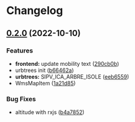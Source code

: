 # Changelog

## [0.2.0](https://github.com/EPFL-ENAC/alicelandings/compare/frontend-v0.1.0...frontend-v0.2.0) (2022-10-10)


### Features

* **frontend:** update mobility text ([290cb0b](https://github.com/EPFL-ENAC/alicelandings/commit/290cb0b23a0ce7256240c22da1ab2430e0f71e80))
* urbtrees init ([b66462a](https://github.com/EPFL-ENAC/alicelandings/commit/b66462a1bb13dc0b2baee30aa27ec5b057ebe2f4))
* **urbtrees:** SIPV_ICA_ARBRE_ISOLE ([eeb6559](https://github.com/EPFL-ENAC/alicelandings/commit/eeb6559ef11a05e88edfa8892d5e11159f3398af))
* WmsMapItem ([1a21d85](https://github.com/EPFL-ENAC/alicelandings/commit/1a21d85197016ebc789f750d79c05c5590d15bb7))


### Bug Fixes

* altitude with rxjs ([b4a7852](https://github.com/EPFL-ENAC/alicelandings/commit/b4a7852b16e8f6108640e89e982470c5062b12b4))

